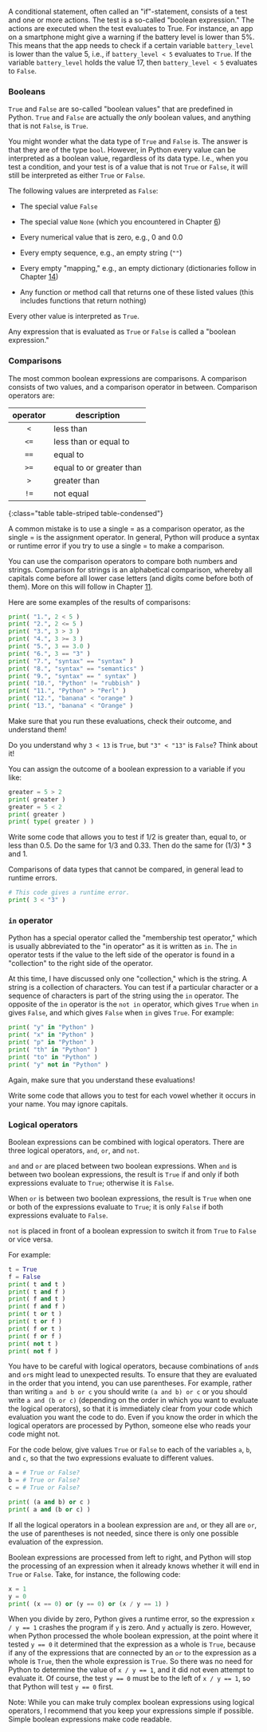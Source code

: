 A conditional statement, often called an "if"-statement, consists of a
test and one or more actions. The test is a so-called "boolean
expression." The actions are executed when the test evaluates to True.
For instance, an app on a smartphone might give a warning if the battery
level is lower than 5%. This means that the app needs to check if a
certain variable `battery_level` is lower than the value $5$, i.e., if
`battery_level < 5` evaluates to `True`. If the variable `battery_level`
holds the value $17$, then `battery_level < 5` evaluates to `False`.

### Booleans

`True` and `False` are so-called "boolean values" that are predefined in
Python. `True` and `False` are actually the *only* boolean values, and
anything that is not `False`, is `True`.

You might wonder what the data type of `True` and `False` is. The answer
is that they are of the type `bool`. However, in Python every value can
be interpreted as a boolean value, regardless of its data type. I.e.,
when you test a condition, and your test is of a value that is not
`True` or `False`, it will still be interpreted as either `True` or
`False`.

The following values are interpreted as `False`:

-   The special value `False`

-   The special value `None` (which you encountered in Chapter
    <a href="#ch:simplefunctions" data-reference-type="ref" data-reference="ch:simplefunctions">6</a>)

-   Every numerical value that is zero, e.g., 0 and 0.0

-   Every empty sequence, e.g., an empty string (`""`)

-   Every empty "mapping," e.g., an empty dictionary (dictionaries
    follow in Chapter
    <a href="#ch:dictionaries" data-reference-type="ref" data-reference="ch:dictionaries">14</a>)

-   Any function or method call that returns one of these listed values
    (this includes functions that return nothing)

Every other value is interpreted as `True`.

Any expression that is evaluated as `True` or `False` is called a
"boolean expression."

### Comparisons

The most common boolean expressions are comparisons. A comparison
consists of two values, and a comparison operator in between. Comparison
operators are:

| operator | description |
|:--------:|-------------|
|        `<`  |    less than |
|        `<=` |  less than or equal to |
|        `==`  | equal to |
|        `>=` |  equal to or greater than |
|        `>`  |  greater than |
|        `!=` |  not equal |
{:class="table table-striped table-condensed"}

A common mistake is to use a single $=$ as a comparison operator, as the
single $=$ is the assignment operator. In general, Python will produce a
syntax or runtime error if you try to use a single $=$ to make a
comparison.

You can use the comparison operators to compare both numbers and
strings. Comparison for strings is an alphabetical comparison, whereby
all capitals come before all lower case letters (and digits come before
both of them). More on this will follow in Chapter
<a href="#ch:strings" data-reference-type="ref" data-reference="ch:strings">11</a>.

Here are some examples of the results of comparisons:

```python
print( "1.", 2 < 5 )
print( "2.", 2 <= 5 )
print( "3.", 3 > 3 )
print( "4.", 3 >= 3 )
print( "5.", 3 == 3.0 )
print( "6.", 3 == "3" )
print( "7.", "syntax" == "syntax" )
print( "8.", "syntax" == "semantics" )
print( "9.", "syntax" == " syntax" )
print( "10.", "Python" != "rubbish" )
print( "11.", "Python" > "Perl" )
print( "12.", "banana" < "orange" )
print( "13.", "banana" < "Orange" )
```

Make sure that you run these evaluations, check their outcome, and
understand them!

Do you understand why `3 < 13` is `True`, but `"3" < "13"` is `False`?
Think about it!

You can assign the outcome of a boolean expression to a variable if you
like:

```python
greater = 5 > 2
print( greater )
greater = 5 < 2
print( greater )
print( type( greater ) )
```

Write some code that allows you to test if $1/2$ is greater than, equal
to, or less than $0.5$. Do the same for $1/3$ and $0.33$. Then do the
same for $(1/3)*3$ and $1$.

Comparisons of data types that cannot be compared, in general lead to
runtime errors.

```python
# This code gives a runtime error.
print( 3 < "3" )
```

### `in` operator

Python has a special operator called the "membership test operator,"
which is usually abbreviated to the "in operator" as it is written as
`in`. The `in` operator tests if the value to the left side of the
operator is found in a "collection" to the right side of the operator.

At this time, I have discussed only one "collection," which is the
string. A string is a collection of characters. You can test if a
particular character or a sequence of characters is part of the string
using the `in` operator. The opposite of the `in` operator is the
`not in` operator, which gives `True` when `in` gives `False`, and which
gives `False` when `in` gives `True`. For example:

```python
print( "y" in "Python" )
print( "x" in "Python" )
print( "p" in "Python" )
print( "th" in "Python" )
print( "to" in "Python" )
print( "y" not in "Python" )
```

Again, make sure that you understand these evaluations!

Write some code that allows you to test for each vowel whether it occurs
in your name. You may ignore capitals.

### Logical operators

Boolean expressions can be combined with logical operators. There are
three logical operators, `and`, `or`, and `not`.

`and` and `or` are placed between two boolean expressions. When `and` is
between two boolean expressions, the result is `True` if and only if
both expressions evaluate to `True`; otherwise it is `False`.

When `or` is between two boolean expressions, the result is `True` when
one or both of the expressions evaluate to `True`; it is only `False` if
both expressions evaluate to `False`.

`not` is placed in front of a boolean expression to switch it from
`True` to `False` or vice versa.

For example:

```python
t = True
f = False
print( t and t )
print( t and f )
print( f and t )
print( f and f )
print( t or t )
print( t or f )
print( f or t )
print( f or f )
print( not t )
print( not f )
```

You have to be careful with logical operators, because combinations of
`and`s and `or`s might lead to unexpected results. To ensure that they
are evaluated in the order that you intend, you can use parentheses. For
example, rather than writing `a and b or c` you should write
`(a and b) or c` or you should write `a and (b or c)` (depending on the
order in which you want to evaluate the logical operators), so that it
is immediately clear from your code which evaluation you want the code
to do. Even if you know the order in which the logical operators are
processed by Python, someone else who reads your code might not.

For the code below, give values `True` or `False` to each of the
variables `a`, `b`, and `c`, so that the two expressions evaluate to
different values.

```python
a = # True or False?
b = # True or False?
c = # True or False?

print( (a and b) or c )
print( a and (b or c) )
```

If all the logical operators in a boolean expression are `and`, or they
all are `or`, the use of parentheses is not needed, since there is only
one possible evaluation of the expression.

Boolean expressions are processed from left to right, and Python will
stop the processing of an expression when it already knows whether it
will end in `True` or `False`. Take, for instance, the following code:

```python
x = 1
y = 0
print( (x == 0) or (y == 0) or (x / y == 1) )
```

When you divide by zero, Python gives a runtime error, so the expression
`x / y == 1` crashes the program if `y` is zero. And `y` actually is
zero. However, when Python processed the whole boolean expression, at
the point where it tested `y == 0` it determined that the expression as
a whole is `True`, because if any of the expressions that are connected
by an `or` to the expression as a whole is `True`, then the whole
expression is `True`. So there was no need for Python to determine the
value of `x / y == 1`, and it did not even attempt to evaluate it. Of
course, the test `y == 0` must be to the left of `x / y == 1`, so that
Python will test `y == 0` first.

Note: While you can make truly complex boolean expressions using logical
operators, I recommend that you keep your expressions simple if
possible. Simple boolean expressions make code readable.
